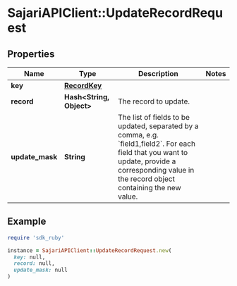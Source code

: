 # SajariAPIClient::UpdateRecordRequest

## Properties

| Name | Type | Description | Notes |
| ---- | ---- | ----------- | ----- |
| **key** | [**RecordKey**](RecordKey.md) |  |  |
| **record** | **Hash&lt;String, Object&gt;** | The record to update. |  |
| **update_mask** | **String** | The list of fields to be updated, separated by a comma, e.g. &#x60;field1,field2&#x60;.  For each field that you want to update, provide a corresponding value in the record object containing the new value. |  |

## Example

```ruby
require 'sdk_ruby'

instance = SajariAPIClient::UpdateRecordRequest.new(
  key: null,
  record: null,
  update_mask: null
)
```

